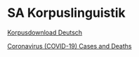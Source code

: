# SA Korpuslinguistik

[Korpusdownload Deutsch](https://wortschatz.uni-leipzig.de/de/download/German)

[Coronavirus (COVID-19) Cases and Deaths](https://data.humdata.org/dataset/coronavirus-covid-19-cases-and-deaths)
